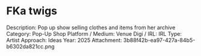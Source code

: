 # FKa twigs

Description: Pop up show selling clothes and items from her archive
Category: Pop-Up Shop
Platform / Medium: Venue
Digi / IRL: IRL
Type: Artist
Approach: Ideas
Year: 2025
Attachment: 3b88f42b-ea97-427a-84b5-b6302da821cc.png